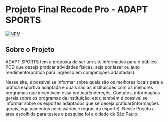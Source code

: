 # Projeto Final Recode Pro - ADAPT SPORTS
[![NPM](https://img.shields.io/npm/l/react)](https://github.com/devsuperior/sds1-wmazoni/blob/master/LICENSE) 

## Sobre o Projeto
ADAPT SPORTS tem a proposta de ser um site informativo para o público PCD que deseja praticar atividades físicas, seja por lazer ou auto rendimento(prática para ingresso em competições adaptadas). <br/>

Nesse site, é possivel se informar sobre quais são os melhores locais para a prática esportiva adaptada e quais são as instituições com os melhores programas que incentivam essa prática(Endereçõs, Contatos, informações gerais sobre os programas da instituição, etc); também é possivel se informar sobre os esportes adaptados que se deseja praticar(informações gerais, equipamentos necessários e regras do esporte). Nesse Projeto a área escolhida para testes e pesquisa foi a cidade de São Paulo. 


